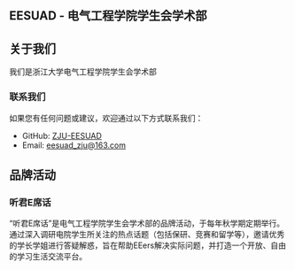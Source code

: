 ## EESUAD - 电气工程学院学生会学术部

## 关于我们

我们是浙江大学电气工程学院学生会学术部


### 联系我们

如果您有任何问题或建议，欢迎通过以下方式联系我们：

- GitHub: [ZJU-EESUAD](https://github.com/ZJU-EESUAD)
- Email: [eesuad_zju@163.com](mailto:eesuad_zju@163.com)


## 品牌活动

### 听君E席话

“听君E席话”是电气工程学院学生会学术部的品牌活动，于每年秋学期定期举行。通过深入调研电院学生所关注的热点话题（包括保研、竞赛和留学等），邀请优秀的学长学姐进行答疑解惑，旨在帮助EEers解决实际问题，并打造一个开放、自由的学习生活交流平台。
